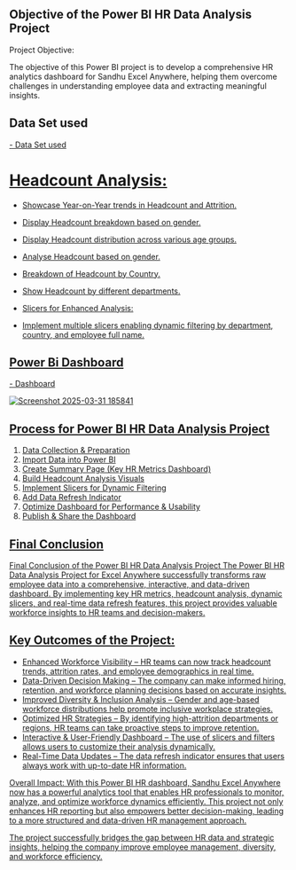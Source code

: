 ## Objective of the Power BI HR Data Analysis Project

Project Objective:

The objective of this Power BI project is to develop a comprehensive HR analytics dashboard for Sandhu Excel Anywhere, helping them overcome challenges in understanding employee data and extracting meaningful insights.


## Data Set used
  <a href="https://github.com/yuvayash2631/Data-Analysis-Dashboard/blob/main/Employee%20Sample%20Data.xlsx">
 - Data Set used

# Headcount Analysis:

- Showcase Year-on-Year trends in Headcount and Attrition.
- Display Headcount breakdown based on gender.
- Display Headcount distribution across various age groups.
- Analyse Headcount based on gender.
- Breakdown of Headcount by Country.
- Show Headcount by different departments.

- Slicers for Enhanced Analysis:

- Implement multiple slicers enabling dynamic filtering by department, country, and employee full name.

## Power Bi Dashboard
  <a href="https://github.com/yuvayash2631/Data-Analysis-Dashboard/blob/main/POWER%20BI%20PROJECT%20(HR%20DASHBOARD).pbix">
- Dashboard



![Screenshot 2025-03-31 185841](https://github.com/user-attachments/assets/257e34d2-83ea-4310-9749-205519adcff5)


## Process for Power BI HR Data Analysis Project

1. Data Collection & Preparation
2. Import Data into Power BI
3. Create Summary Page (Key HR Metrics Dashboard)
4. Build Headcount Analysis Visuals
5. Implement Slicers for Dynamic Filtering
6. Add Data Refresh Indicator
7. Optimize Dashboard for Performance & Usability
8. Publish & Share the Dashboard


## Final Conclusion

Final Conclusion of the Power BI HR Data Analysis Project
The Power BI HR Data Analysis Project for Excel Anywhere successfully transforms raw employee data into a comprehensive, interactive, and data-driven dashboard. By implementing key HR metrics, headcount analysis, dynamic slicers, and real-time data refresh features, this project provides valuable workforce insights to HR teams and decision-makers.

## Key Outcomes of the Project:
- Enhanced Workforce Visibility – HR teams can now track headcount trends, attrition rates, and employee demographics in real time.
-  Data-Driven Decision Making – The company can make informed hiring, retention, and workforce planning decisions based on accurate insights.
- Improved Diversity & Inclusion Analysis – Gender and age-based workforce distributions help promote inclusive workplace strategies.
- Optimized HR Strategies – By identifying high-attrition departments or regions, HR teams can take proactive steps to improve retention.
- Interactive & User-Friendly Dashboard – The use of slicers and filters allows users to customize their analysis dynamically.
- Real-Time Data Updates – The data refresh indicator ensures that users always work with up-to-date HR information.

Overall Impact:
With this Power BI HR dashboard, Sandhu Excel Anywhere now has a powerful analytics tool that enables HR professionals to monitor, analyze, and optimize workforce dynamics efficiently. This project not only enhances HR reporting but also empowers better decision-making, leading to a more structured and data-driven HR management approach.

 The project successfully bridges the gap between HR data and strategic insights, helping the company improve employee management, diversity, and workforce efficiency.
